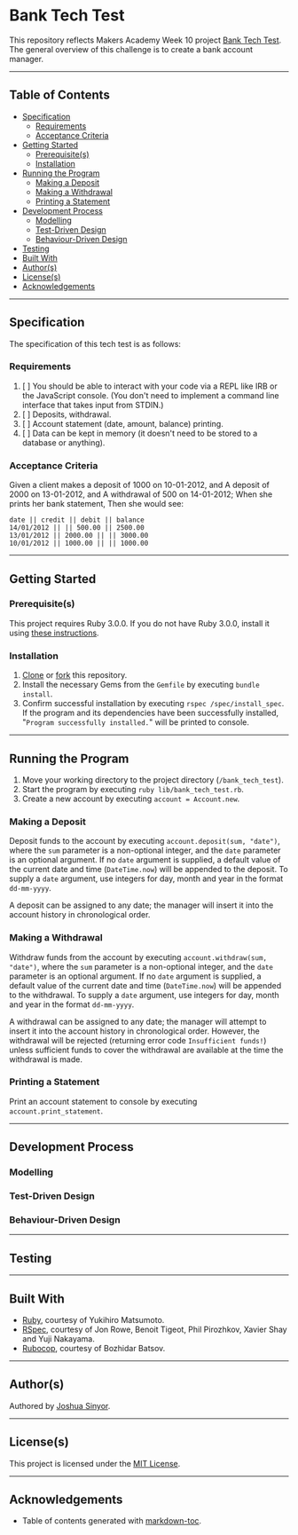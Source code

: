 # Bank Tech Test

This repository reflects Makers Academy Week 10 project [Bank Tech Test](https://github.com/makersacademy/course/blob/master/individual_challenges/bank_tech_test.md). The general overview of this challenge is to create a bank account manager.

---

## Table of Contents

- [Specification](#specification)
  * [Requirements](#requirements)
  * [Acceptance Criteria](#acceptance-criteria)
- [Getting Started](#getting-started)
  * [Prerequisite(s)](#prerequisite-s-)
  * [Installation](#installation)
- [Running the Program](#running-the-program)
  * [Making a Deposit](#making-a-deposit)
  * [Making a Withdrawal](#making-a-withdrawal)
  * [Printing a Statement](#printing-a-statement)
- [Development Process](#development-process)
  * [Modelling](#modelling)
  * [Test-Driven Design](#test-driven-design)
  * [Behaviour-Driven Design](#behaviour-driven-design)
- [Testing](#testing)
- [Built With](#built-with)
- [Author(s)](#author-s-)
- [License(s)](#license-s-)
- [Acknowledgements](#acknowledgements)

---

## Specification

The specification of this tech test is as follows:

### Requirements

1. [ ] You should be able to interact with your code via a REPL like IRB or the JavaScript console. (You don't need to implement a command line interface that takes input from STDIN.)
2. [ ] Deposits, withdrawal.
3. [ ] Account statement (date, amount, balance) printing.
4. [ ] Data can be kept in memory (it doesn't need to be stored to a database or anything).

### Acceptance Criteria

Given a client makes a deposit of 1000 on 10-01-2012, and
A deposit of 2000 on 13-01-2012, and
A withdrawal of 500 on 14-01-2012;
When she prints her bank statement,
Then she would see:

```
date || credit || debit || balance
14/01/2012 || || 500.00 || 2500.00
13/01/2012 || 2000.00 || || 3000.00
10/01/2012 || 1000.00 || || 1000.00
```

---

## Getting Started

### Prerequisite(s)

This project requires Ruby 3.0.0. If you do not have Ruby 3.0.0, install it using [these instructions](https://www.ruby-lang.org/en/documentation/installation/).

### Installation

1. [Clone](https://docs.github.com/en/github/creating-cloning-and-archiving-repositories/cloning-a-repository) or [fork](https://docs.github.com/en/github/getting-started-with-github/fork-a-repo) this repository.
2. Install the necessary Gems from the `Gemfile` by executing `bundle install`.
3. Confirm successful installation by executing `rspec /spec/install_spec`. If the program and its dependencies have been successfully installed, "`Program successfully installed.`" will be printed to console.

---

## Running the Program

1. Move your working directory to the project directory (`/bank_tech_test`).
2. Start the program by executing `ruby lib/bank_tech_test.rb`.
3. Create a new account by executing `account = Account.new`.

### Making a Deposit

Deposit funds to the account by executing `account.deposit(sum, "date")`, where the `sum` parameter is a non-optional integer, and the `date` parameter is an optional argument. If no `date` argument is supplied, a default value of the current date and time (`DateTime.now`) will be appended to the deposit. To supply a `date` argument, use integers for day, month and year in the format `dd-mm-yyyy`.

A deposit can be assigned to any date; the manager will insert it into the account history in chronological order.

### Making a Withdrawal

Withdraw funds from the account by executing `account.withdraw(sum, "date")`, where the `sum` parameter is a non-optional integer, and the `date` parameter is an optional argument. If no `date` argument is supplied, a default value of the current date and time (`DateTime.now`) will be appended to the withdrawal. To supply a `date` argument, use integers for day, month and year in the format `dd-mm-yyyy`.

A withdrawal can be assigned to any date; the manager will attempt to insert it into the account history in chronological order. However, the withdrawal will be rejected (returning error code `Insufficient funds!`) unless sufficient funds to cover the withdrawal are available at the time the withdrawal is made.

### Printing a Statement

Print an account statement to console by executing `account.print_statement`.

---

## Development Process

### Modelling

### Test-Driven Design

### Behaviour-Driven Design

---

## Testing

---

## Built With

- [Ruby](https://www.ruby-lang.org/), courtesy of Yukihiro Matsumoto.
- [RSpec](https://rspec.info/), courtesy of Jon Rowe, Benoit Tigeot, Phil Pirozhkov, Xavier Shay and Yuji Nakayama.
- [Rubocop](https://rubocop.org/), courtesy of Bozhidar Batsov.

---

## Author(s)

Authored by [Joshua Sinyor](https://gist.github.com/JoshSinyor).

---

## License(s)

This project is licensed under the [MIT License](LICENSE).

---

## Acknowledgements

- Table of contents generated with [markdown-toc](http://ecotrust-canada.github.io/markdown-toc/).
